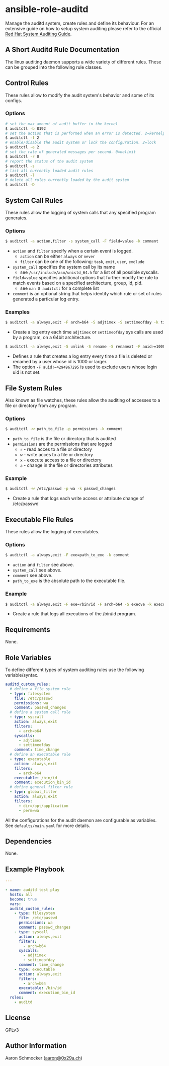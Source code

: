 ansible-role-auditd
===================

Manage the auditd system, create rules and define its behaviour.
For an extensive guide on how to setup system auditing please refer to the
official [Red Hat System Auditing Guide](https://access.redhat.com/documentation/en-us/red_hat_enterprise_linux/7/html/security_guide/chap-system_auditing).

A Short Auditd Rule Documentation
---------------------------------

The linux auditing daemon supports a wide variety of different rules. These can be grouped into the following rule classes.

## Control Rules

These rules allow to modify the audit system's behavior and some of its configs.

### Options

```bash
# set the max amount of audit buffer in the kernel
$ auditctl -b 8192
# set the action that is performed when an error is detected. 2=kernelpanic
$ auditctl -f 2
# enable/disable the audit system or lock the configuration. 2=lock
$ auditctl -e 2
# set the rate of generated messages per second. 0=nolimit
$ auditctl -r 0
# report the status of the audit system
$ auditctl -s
# list all currently loaded audit rules
$ auditctl -l
# delete all rules currently loaded by the audit system
$ auditctl -D
```

## System Call Rules

These rules allow the logging of system calls that any specified program generates.

### Options

```bash
$ auditctl -a action,filter -s system_call -F field=value -k comment
```

* `action` and `filter` specify when a certain event is logged.
  * `action` can be either `always` or `never`
  * `filter` can be one of the following: `task`, `exit`, `user`, `exclude`
* `system_call` specifies the system call by its name
  * see `/usr/include/asm/unistd_64.h` for a list of all possible syscalls.
* `field=value` specifies additional options that further modify the rule to match events based on a specified architecture, group, id, pid.
  * see `man 8 auditctl` for a complete list
* `comment` is an optional string that helps identify which rule or set of rules generated a particular log entry.

### Examples

```bash
$ auditctl -a always,exit -F arch=b64 -S adjtimex -S settimeofday -k time_change
```

- Create a log entry each time `adjtimex` or `settimeofday` sys calls are used by a program, on a 64bit architecture.


```bash
$ auditctl -a always,exit -S unlink -S rename -S renameat -F auid>=1000 -F auid!=4294967295 -k delete
```

- Defines a rule that creates a log entry every time a file is deleted or renamed by a user whose id is 1000 or larger.
- The option `-F auid!=4294967295` is used to exclude users whose login uid is not set.

## File System Rules

Also known as file watches, these rules allow the auditing of accesses to a file or directory from any program.

### Options

```bash
$ auditctl -w path_to_file -p permissions -k comment
```

* `path_to_file` is the file or directory that is audited
* `permissions` are the permissions that are logged
  * `r` - read acces to a file or directory
  * `w` - write acces to a file or directory
  * `x` - execute access to a file or directory
  * `a` - change in the file or directories attributes

### Example

```bash
$ auditctl -w /etc/passwd -p wa -k passwd_changes
```

- Create a rule that logs each write access or attribute change of /etc/passwd

## Executable File Rules

These rules allow the logging of executables.

### Options

```bash
$ auditctl -a always,exit -F exe=path_to_exe -k comment
```

* `action` and `filter` see above.
* `system_call` see above.
* `comment` see above.
* `path_to_exe` is the absolute path to the executable file.

### Example

```bash
$ auditctl -a always,exit -F exe=/bin/id -F arch=b64 -S execve -k execute_bin_id
```

- Create a rule that logs all executions of the /bin/id program.


Requirements
------------

None.

Role Variables
--------------

To define different types of system auditing rules use the following variable/syntax.

```yaml
auditd_custom_rules:
  # define a file system rule
  - type: filesystem
    file: /etc/passwd
    permissions: wa
    comment: passwd_changes
  # define a system call rule
  - type: syscall
    action: always,exit
    filters:
      - arch=b64
    syscalls:
      - adjtimex
      - settimeofday
    comment: time_change
  # define an executable rule
  - type: executable
    action: always,exit
    filters:
      - arch=b64
    executable: /bin/id
    comment: execution_bin_id
  # define general filter rule
  - type: global_filter
    action: always,exit
    filters:
      - dir=/opt/application
      - perm=wa
```

All the configurations for the audit daemon are configurable as variables. See `defaults/main.yaml` for more details.

Dependencies
------------

None.

Example Playbook
----------------

```yaml
---

- name: auditd test play
  hosts: all
  become: true
  vars:
  auditd_custom_rules:
    - type: filesystem
      file: /etc/passwd
      permissions: wa
      comment: passwd_changes
    - type: syscall
      action: always,exit
      filters:
        - arch=b64
      syscalls:
        - adjtimex
        - settimeofday
      comment: time_change
    - type: executable
      action: always,exit
      filters:
        - arch=b64
      executable: /bin/id
      comment: execution_bin_id
  roles:
    - auditd
```

License
-------

GPLv3

Author Information
------------------

Aaron Schmocker (aaron@0x29a.ch)
